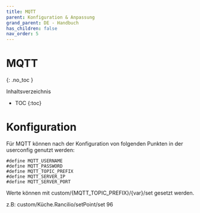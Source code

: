 ```yaml
---
title: MQTT
parent: Konfiguration & Anpassung
grand_parent: DE - Handbuch
has_children: false
nav_order: 5
---
```


# MQTT
{: .no_toc }

Inhaltsverzeichnis

* TOC
{:toc}

# Konfiguration

Für MQTT können nach der Konfiguration von folgenden Punkten in der userconfig genutzt werden:
```
#define MQTT_USERNAME
#define MQTT_PASSWORD 
#define MQTT_TOPIC_PREFIX   
#define MQTT_SERVER_IP     
#define MQTT_SERVER_PORT 
```

Werte können mit 
custom/{MQTT_TOPIC_PREFIX}/{var}/set gesetzt werden. 

z.B:
custom/Küche.Rancilio/setPoint/set 96
